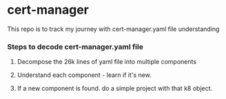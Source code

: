 # cert-manager
This repo is to track my journey with cert-manager.yaml file understanding

### Steps to decode cert-manager.yaml file

1. Decompose the 26k lines of yaml file into multiple components 

2. Understand each component - learn if it's new.

3. If a new component is found. do a simple project with that k8 object. 
 
